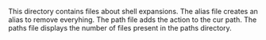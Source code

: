 This directory contains files about shell expansions.
The alias file creates an alias to remove everyhing.
The path file adds the action to the cur path.
The paths file displays the number of files present in the paths directory.

